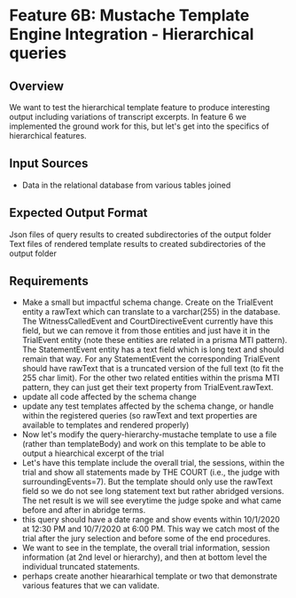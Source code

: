 # Feature 6B: Mustache Template Engine Integration - Hierarchical queries

## Overview

We want to test the hierarchical template feature to produce interesting output including variations of transcript excerpts.  In feature 6 we implemented the ground work for this, but let's get into the specifics of hierarchical features.

## Input Sources
- Data in the relational database from various tables joined

## Expected Output Format
Json files of query results to created subdirectories of the output folder
Text files of rendered template results to created subdirectories of the output folder


## Requirements
- Make a small but impactful schema change.  Create on the TrialEvent entity a rawText which can translate to a varchar(255) in the database.  The WitnessCalledEvent and CourtDirectiveEvent currently have this field, but we can remove it from those entities and just have it in the TrialEvent entity (note these entities are related in a prisma MTI pattern).  The StatementEvent entity has a text field which is long text and should remain that way.  For any StatementEvent the corresponding TrialEvent should have rawText that is a truncated version of the full text (to fit the 255 char limit).  For the other two related entities within the prisma MTI pattern, they can just get their text property from TrialEvent.rawText.
- update all code affected by the schema change
- update any test templates affected by the schema change, or handle within the registered queries (so rawText and text properties are available to templates and rendered properly)
- Now let's modify the query-hierarchy-mustache template to use a file (rather than templateBody) and work on this template to be able to output a hiearchical excerpt of the trial
- Let's have this template include the overall trial, the sessions, within the trial and show all statements made by THE COURT (i.e., the judge with surroundingEvents=7).  But the template should only use the rawText field so we do not see long statement text but rather abridged versions.  The net result is we will see everytime the judge spoke and what came before and after in abridge terms.
- this query should have a date range and show events within 10/1/2020 at 12:30 PM and 10/7/2020 at 6:00 PM.  This way we catch most of the trial after the jury selection and before some of the end procedures.
- We want to see in the template, the overall trial information, session information (at 2nd level or hierarchy), and then at bottom level the individual truncated statements.
- perhaps create another hieararhical template or two that demonstrate various features that we can validate.








